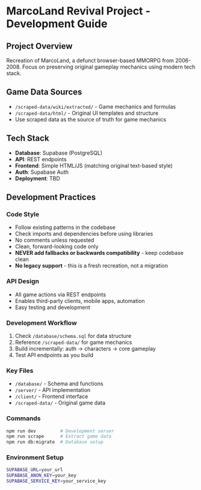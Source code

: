 # MarcoLand Revival Project - Development Guide

## Project Overview
Recreation of MarcoLand, a defunct browser-based MMORPG from 2006-2008. Focus on preserving original gameplay mechanics using modern tech stack.

## Game Data Sources
- `/scraped-data/wiki/extracted/` - Game mechanics and formulas
- `/scraped-data/html/` - Original UI templates and structure
- Use scraped data as the source of truth for game mechanics

## Tech Stack
- **Database**: Supabase (PostgreSQL)
- **API**: REST endpoints
- **Frontend**: Simple HTML/JS (matching original text-based style)
- **Auth**: Supabase Auth
- **Deployment**: TBD

## Development Practices

### Code Style
- Follow existing patterns in the codebase
- Check imports and dependencies before using libraries
- No comments unless requested
- Clean, forward-looking code only
- **NEVER add fallbacks or backwards compatibility** - keep codebase clean
- **No legacy support** - this is a fresh recreation, not a migration

### API Design
- All game actions via REST endpoints
- Enables third-party clients, mobile apps, automation
- Easy testing and development

### Development Workflow
1. Check `/database/schema.sql` for data structure
2. Reference `/scraped-data/` for game mechanics
3. Build incrementally: auth → characters → core gameplay
4. Test API endpoints as you build

### Key Files
- `/database/` - Schema and functions
- `/server/` - API implementation
- `/client/` - Frontend interface
- `/scraped-data/` - Original game data

### Commands
```bash
npm run dev         # Development server
npm run scrape      # Extract game data
npm run db:migrate  # Database setup
```

### Environment Setup
```bash
SUPABASE_URL=your_url
SUPABASE_ANON_KEY=your_key
SUPABASE_SERVICE_KEY=your_service_key
```
